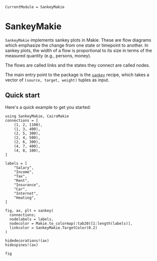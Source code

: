 ```@meta
CurrentModule = SankeyMakie
```

# SankeyMakie

`SankeyMakie` implements sankey plots in Makie. These are flow diagrams which emphasize the change from one state or timepoint to another. In sankey plots, the width of a flow is proportional to its size in terms of the measured quantity (e.g., persons, money).

The flows are called links and the states they connect are called nodes.

The main entry point to the package is the [`sankey`](@ref) recipe, which takes a vector of `(source, target, weight)` tuples as input.

## Quick start

Here's a quick example to get you started:

```@example quickstart
using SankeyMakie, CairoMakie
connections = [
    (1, 2, 1100),
    (1, 3, 400),
    (2, 5, 300),
    (2, 4, 500),
    (2, 6, 300),
    (4, 7, 400),
    (4, 8, 100),
]

labels = [
    "Salary",
    "Income",
    "Tax",
    "Rent",
    "Insurance",
    "Car",
    "Internet",
    "Heating",
]

fig, ax, plt = sankey(
  connections; 
  nodelabels = labels,
  nodecolor = Makie.to_colormap(:tab20)[1:length(labels)], 
  linkcolor = SankeyMakie.TargetColor(0.2)
)

hidedecorations!(ax)
hidespines!(ax)

fig
```
